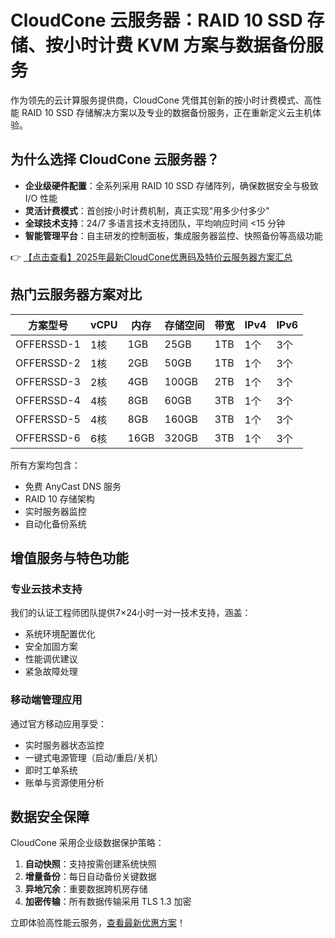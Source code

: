# CloudCone 云服务器：RAID 10 SSD 存储、按小时计费 KVM 方案与数据备份服务

作为领先的云计算服务提供商，CloudCone 凭借其创新的按小时计费模式、高性能 RAID 10 SSD 存储解决方案以及专业的数据备份服务，正在重新定义云主机体验。

## 为什么选择 CloudCone 云服务器？

- **企业级硬件配置**：全系列采用 RAID 10 SSD 存储阵列，确保数据安全与极致 I/O 性能
- **灵活计费模式**：首创按小时计费机制，真正实现"用多少付多少"
- **全球技术支持**：24/7 多语言技术支持团队，平均响应时间 <15 分钟
- **智能管理平台**：自主研发的控制面板，集成服务器监控、快照备份等高级功能

👉 [【点击查看】2025年最新CloudCone优惠码及特价云服务器方案汇总](https://bit.ly/Cloudcone)

## 热门云服务器方案对比

| 方案型号    | vCPU | 内存  | 存储空间 | 带宽   | IPv4 | IPv6 |
|------------|------|-------|----------|--------|------|------|
| OFFERSSD-1 | 1核  | 1GB   | 25GB     | 1TB    | 1个  | 3个  |
| OFFERSSD-2 | 1核  | 2GB   | 50GB     | 1TB    | 1个  | 3个  |
| OFFERSSD-3 | 2核  | 4GB   | 100GB    | 2TB    | 1个  | 3个  |
| OFFERSSD-4 | 4核  | 8GB   | 60GB     | 3TB    | 1个  | 3个  |
| OFFERSSD-5 | 4核  | 8GB   | 160GB    | 3TB    | 1个  | 3个  |
| OFFERSSD-6 | 6核  | 16GB  | 320GB    | 3TB    | 1个  | 3个  |

所有方案均包含：
- 免费 AnyCast DNS 服务
- RAID 10 存储架构
- 实时服务器监控
- 自动化备份系统

## 增值服务与特色功能

### 专业云技术支持
我们的认证工程师团队提供7×24小时一对一技术支持，涵盖：
- 系统环境配置优化
- 安全加固方案
- 性能调优建议
- 紧急故障处理

### 移动端管理应用
通过官方移动应用享受：
- 实时服务器状态监控
- 一键式电源管理（启动/重启/关机）
- 即时工单系统
- 账单与资源使用分析

## 数据安全保障
CloudCone 采用企业级数据保护策略：
1. **自动快照**：支持按需创建系统快照
2. **增量备份**：每日自动备份关键数据
3. **异地冗余**：重要数据跨机房存储
4. **加密传输**：所有数据传输采用 TLS 1.3 加密

立即体验高性能云服务，[查看最新优惠方案](https://bit.ly/Cloudcone)！